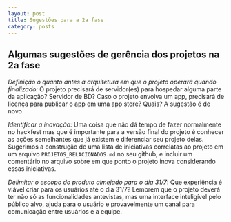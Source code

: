 ```yaml
---
layout: post
title: Sugestões para a 2a fase
category: posts
---
```


Algumas sugestões de gerência dos projetos na 2a fase
---

*Definição o quanto antes a arquitetura em que o projeto operará quando finalizado:* O projeto precisará de servidor(es) para hospedar alguma parte da aplicação? Servidor de BD? Caso o projeto envolva um app, precisará de licença para publicar o app em uma app store? Quais? A sugestão é de novo

*Identificar a inovação*: Uma coisa que não dá tempo de fazer normalmente no hackfest mas que é importante para a versão final do projeto é conhecer as ações semelhantes que já existem e diferenciar seu projeto delas. Sugerimos a construção de uma lista de iniciativas correlatas ao projeto em um arquivo `PROJETOS_RELACIONADOS.md` no seu github, e incluir um comentário no arquivo sobre em que ponto o projeto inova considerando essas iniciativas.

*Delimitar o escopo do produto almejado para o dia 31/7*: Que experiência é viável criar para os usuários até o dia 31/7? Lembrem que o projeto deverá ter não só as funcionalidades antevistas, mas uma interface inteligível pelo público alvo, ajuda para o usuário e provavelmente um canal para comunicação entre usuários e a equipe.
